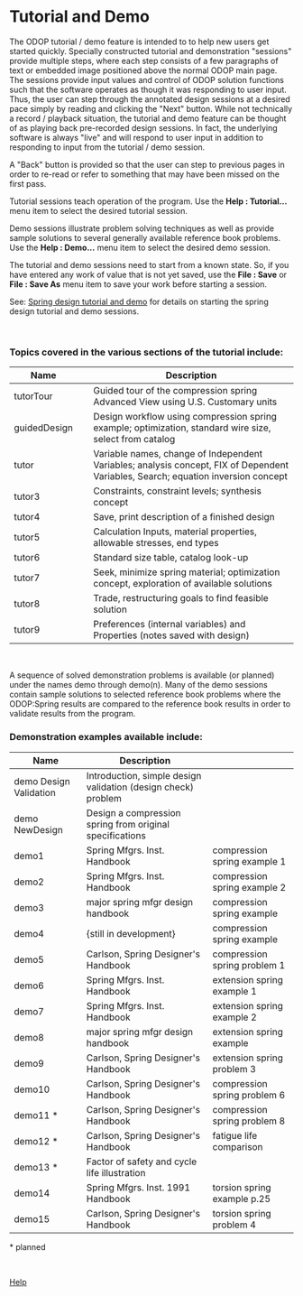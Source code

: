 # Tutorial and Demo

The ODOP tutorial / demo feature is intended to to help new users 
get started quickly. 
Specially constructed tutorial and demonstration "sessions" provide multiple steps, 
where each step consists of a few paragraphs of text or embedded image positioned 
above the normal ODOP main page. 
The sessions provide input values and control of ODOP solution functions 
such that the software operates as though it was responding to user input. 
Thus, the user can step through the annotated design sessions at a desired pace 
simply by reading and clicking the "Next" button. 
While not technically a record / playback situation, the tutorial and demo 
feature can be thought of as playing back pre-recorded design sessions. 
In fact, the underlying software is always "live" and will respond to user input 
in addition to responding to input from the tutorial / demo session. 

A "Back" button is provided so that the user can step to previous pages in order 
to re-read or refer to something that may have been missed on the first pass. 

Tutorial sessions teach operation of the program. 
Use the <b>Help : Tutorial...</b> menu item to select the desired tutorial session. 

Demo sessions illustrate problem solving techniques as well as provide 
sample solutions to several generally available reference book problems. 
Use the <b>Help : Demo...</b> menu item to select the desired demo session. 

The tutorial and demo sessions need to start from a known state. 
So, if you have entered any work of value that is not yet saved, 
use the <b>File : Save</b> or <b>File : Save As</b> 
menu item to save your work before starting a session. 

See: 
[Spring design tutorial and demo](gettingStartedSpring.html)
for details on starting the spring design tutorial and demo sessions. 

 &nbsp; 

### Topics covered in the various sections of the tutorial include: 

Name | &nbsp; | Description  
--- | --- | ---  
tutorTour | &nbsp; | Guided tour of the compression spring Advanced View using U.S. Customary units  
guidedDesign |   | Design workflow using compression spring example; optimization, standard wire size, select from catalog  
tutor |   | Variable names, change of Independent Variables; analysis concept, FIX of Dependent Variables, Search; equation inversion concept  
tutor3 |   | Constraints, constraint levels; synthesis concept  
tutor4 |   | Save, print description of a finished design  
tutor5 |   | Calculation Inputs, material properties, allowable stresses, end types  
tutor6 |   | Standard size table, catalog look-up  
tutor7 |   | Seek, minimize spring material; optimization concept, exploration of available solutions  
tutor8 |   | Trade, restructuring goals to find feasible solution  
tutor9 |   | Preferences (internal variables) and Properties (notes saved with design)  

 &nbsp; 

 A sequence of solved demonstration problems is available (or planned) 
 under the names demo through demo(n). 
 Many of the demo sessions contain sample solutions to selected 
 reference book problems where the ODOP:Spring results are compared to 
 the reference book results in order to validate results from the program. 

### Demonstration examples available include:   

Name | Description | &nbsp;  
--- | --- | ---  
demo Design Validation | Introduction, simple design validation (design check) problem |    
demo NewDesign | Design a compression spring from original specifications |  
demo1 | Spring Mfgrs. Inst. Handbook | compression spring example&nbsp;1    
demo2 | Spring Mfgrs. Inst. Handbook | compression spring example&nbsp;2  
demo3 | major spring mfgr design handbook | compression spring example  
demo4 | {still in development} | compression spring example   
demo5 | Carlson, Spring Designer's Handbook | compression spring problem&nbsp;1  
demo6 | Spring Mfgrs. Inst. Handbook | extension spring example&nbsp;1  
demo7 | Spring Mfgrs. Inst. Handbook | extension   spring example&nbsp;2  
demo8 | major spring mfgr design handbook | extension spring example  
demo9 | Carlson, Spring Designer's Handbook | extension spring problem&nbsp;3  
demo10 | Carlson, Spring Designer's Handbook | compression spring problem&nbsp;6  
demo11 * | Carlson, Spring Designer's Handbook | compression spring problem&nbsp;8  
demo12 * | Carlson, Spring Designer's Handbook | fatigue life comparison  
demo13 * | Factor of safety and cycle life illustration | &nbsp;   
demo14 | Spring Mfgrs. Inst. 1991 Handbook | torsion spring example p.25  
demo15 | Carlson, Spring Designer's Handbook | torsion spring problem&nbsp;4 

 \* planned  
 
 &nbsp; 
 
 [Help](/docs/Help/index.html) 
 
